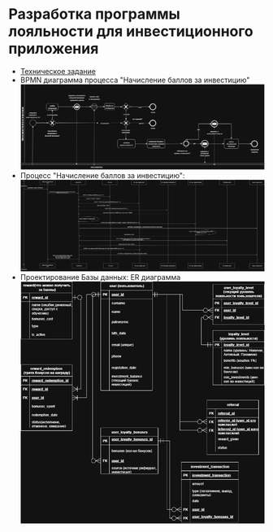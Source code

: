# Разработка программы лояльности для инвестиционного приложения
* [Техническое задание](https://github.com/404-veronika/testsystemanalitic/blob/main/Invest%20Capital%20Bonus.pdf)
* BPMN диаграмма процесса "Начисление баллов за инвестицию" ![BPMN.drawio.png](https://github.com/404-veronika/testsystemanalitic/blob/main/Images/BPMN.drawio.png)
* Процесс "Начисление баллов за инвестицию":![sequence.drawio.png](Images/sequence.drawio.png) 
* Проектирование Базы данных: ER диаграмма ![ER.drawio.png](Images/ER.drawio.png)

